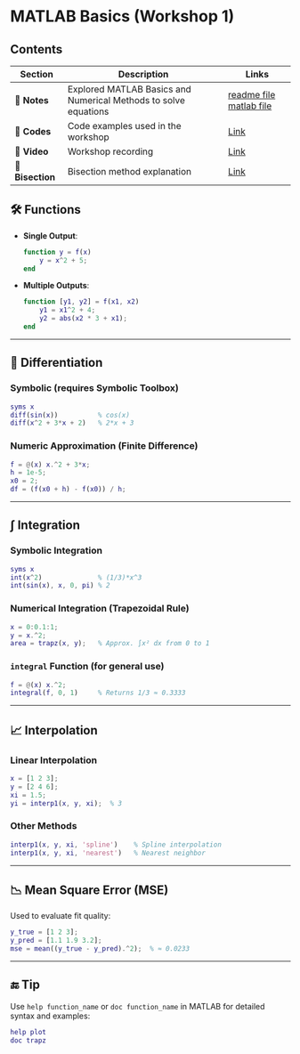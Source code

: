 
# MATLAB Basics (Workshop 1)

## Contents
| Section | Description | Links |
|---------|-------------|-------|
| 📂 **Notes** | Explored MATLAB Basics and Numerical Methods to solve equations | [readme file](./readme.md) [matlab file](./workshop1.m) |
| 📂 **Codes** | Code examples used in the workshop | [Link](./codes) |
| 📂 **Video** | Workshop recording | [Link](https://youtu.be/ZkO0NV61fA8) |
| 📂 **Bisection** | Bisection method explanation | [Link](https://youtu.be/SC3qALFrtq4) |

## 🛠️ Functions

* **Single Output**:

  ```matlab
  function y = f(x)
      y = x^2 + 5;
  end
  ```

* **Multiple Outputs**:

  ```matlab
  function [y1, y2] = f(x1, x2)
      y1 = x1^2 + 4;
      y2 = abs(x2 * 3 + x1);
  end
  ```

---

## 📐 Differentiation

### Symbolic (requires Symbolic Toolbox)

```matlab
syms x
diff(sin(x))          % cos(x)
diff(x^2 + 3*x + 2)   % 2*x + 3
```

### Numeric Approximation (Finite Difference)

```matlab
f = @(x) x.^2 + 3*x;
h = 1e-5;
x0 = 2;
df = (f(x0 + h) - f(x0)) / h;
```

---

## ∫ Integration

### Symbolic Integration

```matlab
syms x
int(x^2)              % (1/3)*x^3
int(sin(x), x, 0, pi) % 2
```

### Numerical Integration (Trapezoidal Rule)

```matlab
x = 0:0.1:1;
y = x.^2;
area = trapz(x, y);   % Approx. ∫x² dx from 0 to 1
```

### `integral` Function (for general use)

```matlab
f = @(x) x.^2;
integral(f, 0, 1)     % Returns 1/3 ≈ 0.3333
```

---

## 📈 Interpolation

### Linear Interpolation

```matlab
x = [1 2 3];
y = [2 4 6];
xi = 1.5;
yi = interp1(x, y, xi);  % 3
```

### Other Methods

```matlab
interp1(x, y, xi, 'spline')    % Spline interpolation
interp1(x, y, xi, 'nearest')   % Nearest neighbor
```

---

## 📉 Mean Square Error (MSE)

Used to evaluate fit quality:

```matlab
y_true = [1 2 3];
y_pred = [1.1 1.9 3.2];
mse = mean((y_true - y_pred).^2);  % ≈ 0.0233
```

---

## 🔚 Tip

Use `help function_name` or `doc function_name` in MATLAB for detailed syntax and examples:

```matlab
help plot
doc trapz
```
